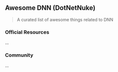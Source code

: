 ## Awesome DNN (DotNetNuke)

> A curated list of awesome things related to DNN

### Official Resources

...

### Community

...

